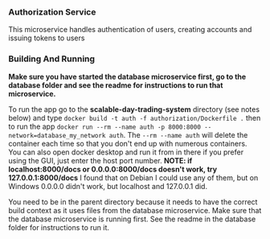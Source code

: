 ### Authorization Service

This microservice handles authentication of users, creating accounts and issuing tokens to users

### Building And Running

**Make sure you have started the database microservice first, go to the database folder and see the readme for instructions to run that microservice.**

To run the app go to the **scalable-day-trading-system** directory (see notes below) and type `docker build -t auth -f authorization/Dockerfile .` then to run the app 
`docker run --rm --name auth -p 8000:8000 --network=database_my_network auth`. The `--rm --name auth` will delete the container each time so that you don't
end up with numerous containers. You can also open docker desktop and run it from in there if you prefer using the GUI, just enter the host port number.
**NOTE: if localhost:8000/docs or 0.0.0.0:8000/docs doesn't work, try 127.0.0.1:8000/docs** I found that on Debian I could use any of them, but on Windows 
0.0.0.0 didn't work, but localhost and 127.0.0.1 did. 

You need to be in the parent directory because it needs to have the correct build context as it uses files from the database microservice.
Make sure that the database microservice is running first. See the readme in the database folder for instructions to run it.
